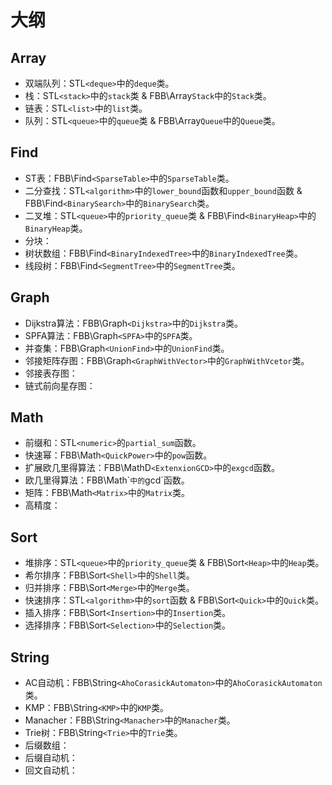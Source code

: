 # 大纲

## Array

+ 双端队列：STL`<deque>`中的`deque`类。
+ 栈：STL`<stack>`中的`stack`类 & FBB\Array`Stack`中的`Stack`类。
+ 链表：STL`<list>`中的`list`类。
+ 队列：STL`<queue>`中的`queue`类 & FBB\Array`Queue`中的`Queue`类。

## Find

+ ST表：FBB\Find`<SparseTable>`中的`SparseTable`类。
+ 二分查找：STL`<algorithm>`中的`lower_bound`函数和`upper_bound`函数 & FBB\Find`<BinarySearch>`中的`BinarySearch`类。
+ 二叉堆：STL`<queue>`中的`priority_queue`类 & FBB\Find`<BinaryHeap>`中的`BinaryHeap`类。
+ 分块：
+ 树状数组：FBB\Find`<BinaryIndexedTree>`中的`BinaryIndexedTree`类。
+ 线段树：FBB\Find`<SegmentTree>`中的`SegmentTree`类。

## Graph

+ Dijkstra算法：FBB\Graph`<Dijkstra>`中的`Dijkstra`类。
+ SPFA算法：FBB\Graph`<SPFA>`中的`SPFA`类。
+ 并查集：FBB\Graph`<UnionFind>`中的`UnionFind`类。
+ 邻接矩阵存图：FBB\Graph`<GraphWithVector>`中的`GraphWithVcetor`类。
+ 邻接表存图：
+ 链式前向星存图：

## Math

+ 前缀和：STL`<numeric>`的`partial_sum`函数。
+ 快速幂：FBB\Math`<QuickPower>`中的`pow`函数。
+ 扩展欧几里得算法：FBB\MathD`<ExtenxionGCD>`中的`exgcd`函数。
+ 欧几里得算法：FBB\Math\`<GCD>`中的`gcd`函数。
+ 矩阵：FBB\Math`<Matrix>`中的`Matrix`类。
+ 高精度：

## Sort

+ 堆排序：STL`<queue>`中的`priority_queue`类 & FBB\Sort`<Heap>`中的`Heap`类。
+ 希尔排序：FBB\Sort`<Shell>`中的`Shell`类。
+ 归并排序：FBB\Sort`<Merge>`中的`Merge`类。
+ 快速排序：STL`<algorithm>`中的`sort`函数 & FBB\Sort`<Quick>`中的`Quick`类。
+ 插入排序：FBB\Sort`<Insertion>`中的`Insertion`类。
+ 选择排序：FBB\Sort`<Selection>`中的`Selection`类。

## String

+ AC自动机：FBB\String`<AhoCorasickAutomaton>`中的`AhoCorasickAutomaton`类。
+ KMP：FBB\String`<KMP>`中的`KMP`类。
+ Manacher：FBB\String`<Manacher>`中的`Manacher`类。
+ Trie树：FBB\String`<Trie>`中的`Trie`类。
+ 后缀数组：
+ 后缀自动机：
+ 回文自动机：
